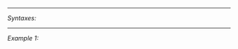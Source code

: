 


---
*Syntaxes:*

<!-- [] call `BIN_fnc_debugText` -->

---
*Example 1:*

<!-- 
```sqf
[] call BIN_fnc_debugText;
``` -->
